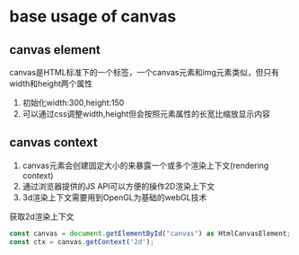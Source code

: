 # base usage of canvas

## canvas element

canvas是HTML标准下的一个标签，一个canvas元素和img元素类似，但只有width和height两个属性

1. 初始化width:300,height:150
2. 可以通过css调整width,height但会按照元素属性的长宽比缩放显示内容

## canvas context

1. canvas元素会创建固定大小的来暴露一个或多个渲染上下文(rendering context)
2. 通过浏览器提供的JS API可以方便的操作2D渲染上下文
3. 3d渲染上下文需要用到OpenGL为基础的webGL技术

获取2d渲染上下文
```js
const canvas = document.getElementById("canvas") as HtmlCanvasElement;
const ctx = canvas.getContext('2d');
```